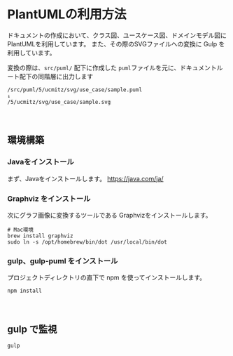 # PlantUMLの利用方法

ドキュメントの作成において、クラス図、ユースケース図、ドメインモデル図にPlantUMLを利用しています。
また、その際のSVGファイルへの変換に Gulp を利用しています。

変換の際は、`src/puml/` 配下に作成した `puml`ファイルを元に、ドキュメントルート配下の同階層に出力します 

```shell
/src/puml/5/ucmitz/svg/use_case/sample.puml
↓
/5/ucmitz/svg/use_case/sample.svg
```
　
## 環境構築

### Javaをインストール
まず、Javaをインストールします。
https://java.com/ja/

### Graphviz をインストール
次にグラフ画像に変換するツールである Graphvizをインストールします。
```shell
# Mac環境
brew install graphviz
sudo ln -s /opt/homebrew/bin/dot /usr/local/bin/dot
```
### gulp、gulp-puml をインストール
プロジェクトディレクトリの直下で npm を使ってインストールします。
```shell
npm install
```

　
## gulp で監視
```shell
gulp
```
